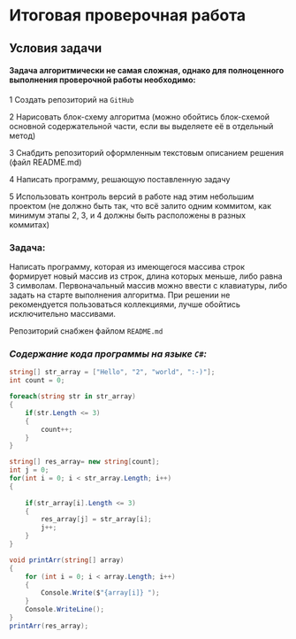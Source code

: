 # Итоговая проверочная работа
## Условия задачи
#### Задача алгоритмически не самая сложная, однако для полноценного выполнения проверочной работы необходимо:

1 Создать репозиторий на `GitHub`

2 Нарисовать блок-схему алгоритма (можно обойтись блок-схемой основной содержательной части, если вы выделяете её в отдельный метод)

3 Снабдить репозиторий оформленным текстовым описанием решения (файл README.md)

4 Написать программу, решающую поставленную задачу

5 Использовать контроль версий в работе над этим небольшим проектом (не должно быть так, что всё залито одним коммитом, как минимум этапы 2, 3, и 4 должны быть расположены в разных коммитах)

### Задача:

Написать программу, которая из имеющегося массива строк формирует новый массив из строк, длина которых меньше, либо равна 3 символам. Первоначальный массив можно ввести с клавиатуры, либо задать на старте выполнения алгоритма. При решении не рекомендуется пользоваться коллекциями, лучше обойтись исключительно массивами.

Репозиторий снабжен файлом ```README.md```

### ***Содержание кода программы на языке `C#`:***
```c#
string[] str_array = ["Hello", "2", "world", ":-)"];
int count = 0;

foreach(string str in str_array)
{
    if(str.Length <= 3)
    {
        count++;
    }
}

string[] res_array= new string[count];
int j = 0;
for(int i = 0; i < str_array.Length; i++)
{
   
    if(str_array[i].Length <= 3)
    {
        res_array[j] = str_array[i];
        j++;
    }
}

void printArr(string[] array)
{
    for (int i = 0; i < array.Length; i++)
    {
        Console.Write($"{array[i]} ");
    }
    Console.WriteLine();
}
printArr(res_array);

```
